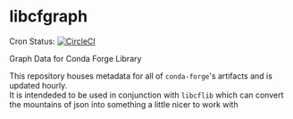# libcfgraph

Cron Status: [![CircleCI](https://circleci.com/gh/regro/libcfgraph.svg?style=svg)](https://circleci.com/gh/regro/libcfgraph)

Graph Data for Conda Forge Library

This repository houses metadata for all of `conda-forge`'s artifacts and is updated hourly.  
It is intendeded to be used in conjunction with `libcflib` which can convert the mountains 
of json into something a little nicer to work with
